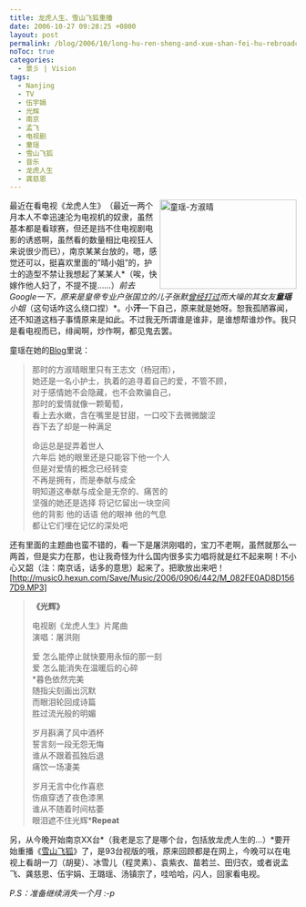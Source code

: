 ```yaml
---
title: 龙虎人生、雪山飞狐重播
date: 2006-10-27 09:28:25 +0800
layout: post
permalink: /blog/2006/10/long-hu-ren-sheng-and-xue-shan-fei-hu-rebroadcast.html
noToc: true
categories:
  - 景彡 | Vision
tags:
  - Nanjing
  - TV
  - 伍宇娟
  - 光辉
  - 南京
  - 孟飞
  - 电视剧
  - 童瑶
  - 雪山飞狐
  - 音乐
  - 龙虎人生
  - 龚慈恩
---
```

最近在看电视《龙虎人生》<img src="{{ site.JB.STATIC_PATH }}/images/tongyao.jpg" style="width: 240px; height: 157px; float: right;" title="童瑶-方淑晴" alt="童瑶-方淑晴" />（最近一两个月本人不幸迅速沦为电视机的奴隶，虽然基本都是看球赛，但还是挡不住电视剧电影的诱惑啊，虽然看的数量相比电视狂人来说很少而已），南京某某台放的，嗯，感觉还可以，挺喜欢里面的&#8221;晴小姐&#8221;的，护士的造型不禁让我想起了某某人*（唉，快嫁作他人妇了，不提不提&#8230;&#8230;）*前去Google一下，原来是皇帝专业户张国立的儿子张默<a href="http://ent.sina.com.cn/f/zglezdr/index.shtml" title="张默打人事件_影音娱乐_新浪网">曾经打过</a>而大噪的其女友**童瑶**小姐*（这句话咋这么绕口捏）*。小**汗**一下自己，原来就是她呀。恕我孤陋寡闻，还不知道这档子事情原来是如此。不过我无所谓谁是谁非，是谁想帮谁炒作。我只是看电视而已，绯闻啊，炒作啊，都见鬼去罢。

童瑶在她的<a href="http://blog.sina.com.cn/m/tongyao" title="童瑶的BLOG - 童瑶 - 新浪BLOG">Blog</a>里说：

> 那时的方淑晴眼里只有王志文（杨冠雨），  
> 她还是一名小护士，执着的追寻着自己的爱，不管不顾，  
> 对于感情她不会隐藏，也不会欺骗自己，  
> 那时的爱情就像一颗葡萄，  
> 看上去水嫩，含在嘴里是甘甜，一口咬下去微微酸涩  
> 吞下去了却是一种满足
> 
> 命运总是捉弄着世人  
> 六年后 她的眼里还是只能容下他一个人  
> 但是对爱情的概念已经转变  
> 不再是拥有，而是奉献与成全  
> 明知道这奉献与成全是无奈的、痛苦的  
> 坚强的她还是选择 将记忆留出一块空间  
> 他的背影 他的话语 他的眼神 他的气息  
> 都让它们埋在记忆的深处吧

还有里面的主题曲也蛮不错的，看一下是屠洪刚唱的，宝刀不老啊，虽然就那么一两首，但是实力在那，也让我奇怪为什么国内很多实力唱将就是红不起来啊！不小心又韶（注：南京话，话多的意思）起来了。把歌放出来吧！  
[http://music0.hexun.com/Save/Music/2006/0906/442/M_082FE0AD8D1567D9.MP3]

> **《光辉》**
> 
> 电视剧《龙虎人生》片尾曲  
> 演唱：屠洪刚
> 
> 爱 怎么能停止就快要用永恒的那一刻  
> 爱 怎么能消失在温暖后的心碎  
> *暮色依然完美  
> 随指尖刻画出沉默  
> 而眼泪轮回成诗篇  
> 胜过流光般的明媚
> 
> 岁月斟满了风中酒杯  
> 誓言刻一段无怨无悔  
> 谁从不跟着孤独后退  
> 痛饮一场凄美
> 
> 岁月无言中化作喜悲  
> 伤痕穿透了夜色漆黑  
> 谁从不随着时间枯萎  
> 眼泪遮不住光辉***Repeat**

另，从今晚开始南京XX台*（我老是忘了是哪个台，包括放龙虎人生的&#8230;）*要开始重播《[雪山飞狐][1]》了，是93台视版的哦，原来回顾都是在网上，今晚可以在电视上看胡一刀（胡斐）、冰雪儿（程灵素）、袁紫衣、苗若兰、田归农，或者说孟飞、龚慈恩、伍宇娟、王璐瑶、汤镇宗了，哇哈哈，闪人，回家看电视。

*P.S：准备继续消失一个月 :-p*

 [1]: http://chenjun.com/blog/2004/10/xue-shan-fei-hu-gong-ci-en.html "《雪山飞狐》孟飞`龚慈恩`伍宇娟"